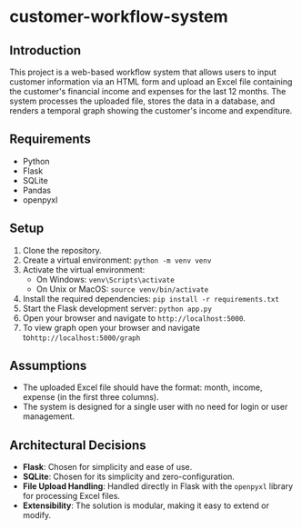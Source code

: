 # customer-workflow-system

## Introduction

This project is a web-based workflow system that allows users to input customer information via an HTML form and upload an Excel file containing the customer's financial income and expenses for the last 12 months. The system processes the uploaded file, stores the data in a database, and renders a temporal graph showing the customer's income and expenditure.

## Requirements

- Python
- Flask
- SQLite
- Pandas
- openpyxl

## Setup

1. Clone the repository.
2. Create a virtual environment: `python -m venv venv`
3. Activate the virtual environment:
    - On Windows: `venv\Scripts\activate`
    - On Unix or MacOS: `source venv/bin/activate`
4. Install the required dependencies: `pip install -r requirements.txt`
5. Start the Flask development server: `python app.py`
6. Open your browser and navigate to `http://localhost:5000`.
7. To view graph open your browser and navigate to`http://localhost:5000/graph`

## Assumptions

- The uploaded Excel file should have the format: month, income, expense (in the first three columns).
- The system is designed for a single user with no need for login or user management.

## Architectural Decisions

- **Flask**: Chosen for simplicity and ease of use.
- **SQLite**: Chosen for its simplicity and zero-configuration.
- **File Upload Handling**: Handled directly in Flask with the `openpyxl` library for processing Excel files.
- **Extensibility**: The solution is modular, making it easy to extend or modify.
